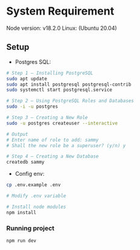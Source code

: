 # System Requirement

Node version: v18.2.0
Linux: (Ubuntu 20.04)

## Setup

- Postgres SQL:

```bash
# Step 1 — Installing PostgreSQL
sudo apt update
sudo apt install postgresql postgresql-contrib
sudo systemctl start postgresql.service

# Step 2 — Using PostgreSQL Roles and Databases
sudo -i -u postgres

# Step 3 — Creating a New Role
sudo -u postgres createuser --interactive

# Output
# Enter name of role to add: sammy
# Shall the new role be a superuser? (y/n) y

# Step 4 — Creating a New Database
createdb sammy
```

- Config env:

```bash
cp .env.example .env

# Modify .env variable

# Install node modules
npm install
```

### Running project

```bash
npm run dev
```
